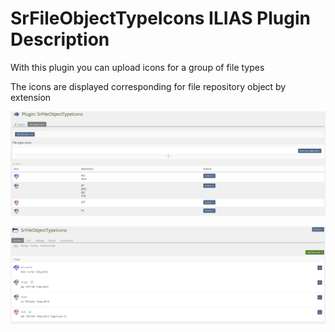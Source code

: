 # SrFileObjectTypeIcons ILIAS Plugin Description

With this plugin you can upload icons for a group of file types

The icons are displayed corresponding for file repository object by extension

![Config](./images/config.png)

![Repository](./images/repository.png)
